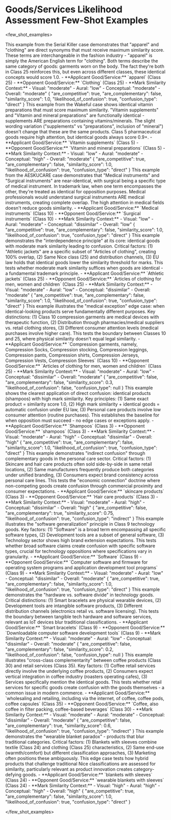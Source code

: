 # Goods/Services Likelihood Assessment Few-Shot Examples

<few_shot_examples>

<example1>
<assessment1>
This example from the Serial Killer case demonstrates that "apparel" and "clothing" are direct synonyms that must receive maximum similarity score. These terms are interchangeable in the fashion industry - "apparel" is simply the American English term for "clothing". Both terms describe the same category of goods: garments worn on the body. The fact they're both in Class 25 reinforces this, but even across different classes, these identical concepts would score 1.0.
</assessment1>
<input1>
- **Applicant Good/Service:** `apparel` (Class 25)
- **Opponent Good/Service:** `Clothing` (Class 25)
- **Mark Similarity Context:**
  - Visual: "moderate"
  - Aural: "low"
  - Conceptual: "moderate"
  - Overall: "moderate"
</input1>
<output_json1>
{
  "are_competitive": true,
  "are_complementary": false,
  "similarity_score": 1.0,
  "likelihood_of_confusion": true,
  "confusion_type": "direct"
}
</output_json1>
</example1>

<example2>
<assessment2>
This example from the Wakeful case shows identical vitamin preparations that must score maximum similarity. "Vitamin supplements" and "Vitamin and mineral preparations" are functionally identical - supplements ARE preparations containing vitamins/minerals. The slight wording variation ("supplements" vs "preparations", inclusion of "mineral") doesn't change that these are the same products. Class 5 pharmaceutical goods require high attention, but identical goods always score 0.9+.
</assessment2>
<input2>
- **Applicant Good/Service:** `Vitamin supplements` (Class 5)
- **Opponent Good/Service:** `Vitamin and mineral preparations` (Class 5)
- **Mark Similarity Context:**
  - Visual: "low"
  - Aural: "moderate"
  - Conceptual: "high"
  - Overall: "moderate"
</input2>
<output_json2>
{
  "are_competitive": true,
  "are_complementary": false,
  "similarity_score": 1.0,
  "likelihood_of_confusion": true,
  "confusion_type": "direct"
}
</output_json2>
</example2>

<example3>
<assessment3>
This example from the AESKUCARE case demonstrates that "Medical instruments" and "Surgical instruments" are near-identical, with surgical being a specific type of medical instrument. In trademark law, when one term encompasses the other, they're treated as identical for opposition purposes. Medical professionals would understand surgical instruments ARE medical instruments, creating complete overlap. The high attention in medical fields doesn't reduce goods similarity.
</assessment3>
<input3>
- **Applicant Good/Service:** `Medical instruments` (Class 10)
- **Opponent Good/Service:** `Surgical instruments` (Class 10)
- **Mark Similarity Context:**
  - Visual: "low"
  - Aural: "moderate"
  - Conceptual: "dissimilar"
  - Overall: "low"
</input3>
<output_json3>
{
  "are_competitive": true,
  "are_complementary": false,
  "similarity_score": 1.0,
  "likelihood_of_confusion": true,
  "confusion_type": "direct"
}
</output_json3>
</example3>

<example4>
<assessment4>
This example demonstrates the "interdependence principle" at its core: identical goods with moderate mark similarity leading to confusion. Critical factors: (1) "Athletic jackets" are a specific subset of "Articles of clothing", creating 100% overlap, (2) Same Nice class (25) and distribution channels, (3) EU law holds that identical goods lower the similarity threshold for marks. This tests whether moderate mark similarity suffices when goods are identical - a fundamental trademark principle.
</assessment4>
<input4>
- **Applicant Good/Service:** `Athletic jackets` (Class 25)
- **Opponent Good/Service:** `Articles of clothing for men, women and children` (Class 25)
- **Mark Similarity Context:**
  - Visual: "moderate"
  - Aural: "low"
  - Conceptual: "dissimilar"
  - Overall: "moderate"
</input4>
<output_json4>
{
  "are_competitive": true,
  "are_complementary": false,
  "similarity_score": 1.0,
  "likelihood_of_confusion": true,
  "confusion_type": "direct"
}
</output_json4>
</example4>

<example5>
<assessment5>
This example illustrates the "medical exception" edge case: when identical-looking products serve fundamentally different purposes. Key distinctions: (1) Class 10 compression garments are medical devices with therapeutic function, (2) Distribution through pharmacies/medical suppliers vs. retail clothing stores, (3) Different consumer attention levels (medical purchases involve higher care). This tests the boundary between Classes 10 and 25, where physical similarity doesn't equal legal similarity.
</assessment5>
<input5>
- **Applicant Good/Service:** `Compression garments, namely, Compression Socks, Compression stocking, Compression leggings, Compression pants, Compression shirts, Compression Jerseys, Compression Vests, Compression Sleeves` (Class 10)
- **Opponent Good/Service:** `Articles of clothing for men, women and children` (Class 25)
- **Mark Similarity Context:**
  - Visual: "moderate"
  - Aural: "low"
  - Conceptual: "dissimilar"
  - Overall: "moderate"
</input5>
<output_json5>
{
  "are_competitive": false,
  "are_complementary": false,
  "similarity_score": 0.3,
  "likelihood_of_confusion": false,
  "confusion_type": null
}
</output_json5>
</example5>

<example6>
<assessment6>
This example shows the clearest application of direct confusion: identical products (shampoos) with high mark similarity. Key principles: (1) Same exact product = similarity score 1.0, (2) High mark similarity + identical goods = automatic confusion under EU law, (3) Personal care products involve low consumer attention (routine purchases). This establishes the baseline for when opposition must succeed - no edge cases or exceptions apply.
</assessment6>
<input6>
- **Applicant Good/Service:** `Shampoos` (Class 3)
- **Opponent Good/Service:** `shampoos` (Class 3)
- **Mark Similarity Context:**
  - Visual: "moderate"
  - Aural: "high"
  - Conceptual: "dissimilar"
  - Overall: "high"
</input6>
<output_json6>
{
  "are_competitive": true,
  "are_complementary": false,
  "similarity_score": 1.0,
  "likelihood_of_confusion": true,
  "confusion_type": "direct"
}
</output_json6>
</example6>

<example7>
<assessment7>
This example demonstrates "indirect confusion" through complementary goods in the personal care sector. Critical factors: (1) Skincare and hair care products often sold side-by-side in same retail locations, (2) Same manufacturers frequently produce both categories under unified branding, (3) Consumers expect brand consistency across personal care lines. This tests the "economic connection" doctrine where non-competing goods create confusion through commercial proximity and consumer expectations.
</assessment7>
<input7>
- **Applicant Good/Service:** `skincare products` (Class 3)
- **Opponent Good/Service:** `Hair care products` (Class 3)
- **Mark Similarity Context:**
  - Visual: "moderate"
  - Aural: "high"
  - Conceptual: "dissimilar"
  - Overall: "high"
</input7>
<output_json7>
{
  "are_competitive": false,
  "are_complementary": true,
  "similarity_score": 0.75,
  "likelihood_of_confusion": true,
  "confusion_type": "indirect"
}
</output_json7>
</example7>

<example8>
<assessment8>
This example illustrates the "software generalization" principle in Class 9 technology goods. Key factors: (1) "Software" is a broad term encompassing all specific software types, (2) Development tools are a subset of general software, (3) Technology sector shows high brand extension expectations. This tests whether broad software claims create confusion with specific software types, crucial for technology oppositions where specifications vary in granularity.
</assessment8>
<input8>
- **Applicant Good/Service:** `Software` (Class 9)
- **Opponent Good/Service:** `Computer software and firmware for operating system programs and application development tool programs` (Class 9)
- **Mark Similarity Context:**
  - Visual: "moderate"
  - Aural: "low"
  - Conceptual: "dissimilar"
  - Overall: "moderate"
</input8>
<output_json8>
{
  "are_competitive": true,
  "are_complementary": false,
  "similarity_score": 1.0,
  "likelihood_of_confusion": true,
  "confusion_type": "direct"
}
</output_json8>
</example8>

<example9>
<assessment9>
This example demonstrates the "hardware vs. software divide" in technology goods. Critical distinctions: (1) Smart bracelets are physical wearable devices, (2) Development tools are intangible software products, (3) Different distribution channels (electronics retail vs. software licensing). This tests the boundary between tangible tech hardware and software services, relevant as IoT devices blur traditional classifications.
</assessment9>
<input9>
- **Applicant Good/Service:** `Smart bracelets` (Class 9)
- **Opponent Good/Service:** `Downloadable computer software development tools` (Class 9)
- **Mark Similarity Context:**
  - Visual: "moderate"
  - Aural: "low"
  - Conceptual: "dissimilar"
  - Overall: "moderate"
</input9>
<output_json9>
{
  "are_competitive": false,
  "are_complementary": false,
  "similarity_score": 0.2,
  "likelihood_of_confusion": false,
  "confusion_type": null
}
</output_json9>
</example9>

<example10>
<assessment10>
This example illustrates "cross-class complementarity" between coffee products (Class 30) and retail services (Class 35). Key factors: (1) Coffee retail services directly involve the underlying coffee products, (2) Consumers expect vertical integration in coffee industry (roasters operating cafes), (3) Services specifically mention the identical goods. This tests whether retail services for specific goods create confusion with the goods themselves - a common issue in modern commerce.
</assessment10>
<input10>
- **Applicant Good/Service:** `wholesaling and retailing, including via the internet, of coffee, coffee pods, coffee capsules` (Class 35)
- **Opponent Good/Service:** `Coffee, also coffee in filter packing, coffee-based beverages` (Class 30)
- **Mark Similarity Context:**
  - Visual: "moderate"
  - Aural: "moderate"
  - Conceptual: "dissimilar"
  - Overall: "moderate"
</input10>
<output_json10>
{
  "are_competitive": false,
  "are_complementary": true,
  "similarity_score": 0.6,
  "likelihood_of_confusion": true,
  "confusion_type": "indirect"
}
</output_json10>
</example10>

<example11>
<assessment11>
This example demonstrates the "wearable blanket paradox" - products that blur traditional categories. Critical factors: (1) Blankets with sleeves combine textile (Class 24) and clothing (Class 25) characteristics, (2) Same end-use (warmth/comfort) but different classification approaches, (3) Marketing often positions these ambiguously. This edge case tests how hybrid products that challenge traditional Nice classifications are assessed for similarity, particularly relevant as product innovation creates category-defying goods.
</assessment11>
<input11>
- **Applicant Good/Service:** `blankets with sleeves` (Class 24)
- **Opponent Good/Service:** `wearable blankets with sleeves` (Class 24)
- **Mark Similarity Context:**
  - Visual: "high"
  - Aural: "high"
  - Conceptual: "high"
  - Overall: "high"
</input11>
<output_json11>
{
  "are_competitive": true,
  "are_complementary": false,
  "similarity_score": 1.0,
  "likelihood_of_confusion": true,
  "confusion_type": "direct"
}
</output_json11>
</example11>

</few_shot_examples> 